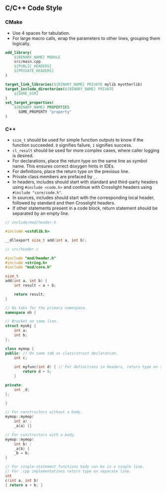 ## C/C++ Code Style

### CMake

- Use 4 spaces for tabulation.
- For large macro calls, wrap the parameters to other lines, grouping them logically.

```cmake
add_library(
    ${BINARY_NAME} MODULE
    src/main.cpp
    ${PUBLIC_HEADERS}
    ${PRIVATE_HEADERS}
)

target_link_libraries(${BINARY_NAME} PRIVATE mylib myotherlib)
target_include_directories(${BINARY_NAME} PRIVATE
    ${SOME_DIR}
)
set_target_properties(
    ${BINARY_NAME} PROPERTIES
	  SOME_PROPERTY "property"
)
```

### C++

- `size_t` should be used for simple function outputs to know if the function succeeded. `0` signifies failure, `1` signifies success.
- `cl_result` should be used for more complex cases, where caller logging is desired.
- For declarations, place the return type on the same line as symbol name. This ensures correct doxygen hints in IDEs.
- For definitions, place the return type on the previous line.
- Private class members are prefaced by `_`.
- In headers, includes should start with standard and third-party headers using `#include <code.h>` and continue with Crosslight headers using `#include "core/code.h"`.
- In sources, includes should start with the corresponding local header, followed by standard and then Crosslight headers.
- If other statements present in a code block, return statement should be separated by an empty line.

```cpp
// include/mod/header.h

#include <cstdlib.h>

__dllexport size_t add(int a, int b);

// src/header.c

#include "mod/header.h"
#include <string.h>
#include "mod/core.h"

size_t
add(int a, int b) {
    int result = a + b;

    return result;
}
```

```cpp
// No tabs for the primary namespace.
namespace oh {

// Bracket on same line.
struct myobj {
    int a;
    int b;
};

class mymop {
public: // On same tab as class/struct declaration.
    int c;
  
    int myfunc(int d) { // For definitions in headers, return type on same line.
        return d + 0;
    }

private:
    int _d;
};

}

// For constructors without a body.
mymop::mymop(
    int a) :
    _a{a} {}

// For constructors with a body.
mymop::mymop(
    int b) :
    _a{b} {
    _b = b;
}

// For single-statement functions body can be in a single line.
// For .cpp implementations return type on separate line.
int
c(int a, int b)
{ return a + b; }
```
